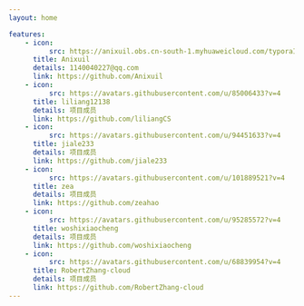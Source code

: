 ```yaml
---
layout: home

features:
    - icon:
          src: https://anixuil.obs.cn-south-1.myhuaweicloud.com/typoraImageResource/202302141708887.jpg
      title: Anixuil
      details: 1140040227@qq.com
      link: https://github.com/Anixuil
    - icon:
          src: https://avatars.githubusercontent.com/u/85006433?v=4
      title: liliang12138
      details: 项目成员
      link: https://github.com/liliangCS
    - icon:
          src: https://avatars.githubusercontent.com/u/94451633?v=4
      title: jiale233
      details: 项目成员
      link: https://github.com/jiale233
    - icon:
          src: https://avatars.githubusercontent.com/u/101889521?v=4
      title: zea
      details: 项目成员
      link: https://github.com/zeahao
    - icon:
          src: https://avatars.githubusercontent.com/u/95285572?v=4
      title: woshixiaocheng
      details: 项目成员
      link: https://github.com/woshixiaocheng
    - icon:
          src: https://avatars.githubusercontent.com/u/68839954?v=4
      title: RobertZhang-cloud
      details: 项目成员
      link: https://github.com/RobertZhang-cloud
---
```

